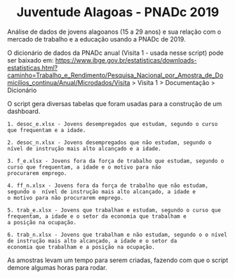 <h1 align="center">Juventude Alagoas - PNADc 2019</h1>

Análise de dados de jovens alagoanos (15 a 29 anos) e sua relação com o mercado de trabalho e a educação usando a PNADc de 2019.

O dicionário de dados da PNADc anual (Visita 1 - usada nesse script) pode ser baixado em: https://www.ibge.gov.br/estatisticas/downloads-estatisticas.html?caminho=Trabalho_e_Rendimento/Pesquisa_Nacional_por_Amostra_de_Domicilios_continua/Anual/Microdados/Visita > Visita 1 > Documentação > Dicionário

O script gera diversas tabelas que foram usadas para a construção de um dashboard.

    1. desoc_e.xlsx - Jovens desempregados que estudam, segundo o curso que frequentam e a idade.

    2. desoc_n.xlsx - Jovens desempregados que não estudam, segundo o nível de instrução mais alto alcançado e a idade.

    3. f_e.xlsx - Jovens fora da força de trabalho que estudam, segundo o curso que frequentam, a idade e o motivo para não
    procurarem emprego.

    4. ff_n.xlsx - Jovens fora da força de trabalho que não estudam, segundo o  nível de instrução mais alto alcançado, a idade e 
    o motivo para não procurarem emprego.

    5. trab_e.xlsx - Jovens que trabalham e estudam, segundo o curso que frequentam, a idade e o setor da economia que trabalham e 
    a posição na ocupação.

    6. trab_n.xlsx - Jovens que trabalham e não estudam, segundo o o nível de instrução mais alto alcançado, a idade e o setor da 
    economia que trabalham e a posição na ocupação.

As amostras levam um tempo para serem criadas, fazendo com que o script demore algumas horas para rodar.
